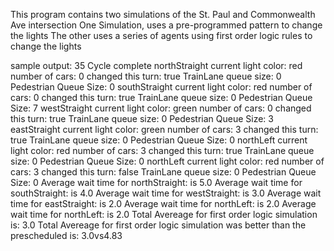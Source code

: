 This program contains two simulations of the St. Paul and Commonwealth Ave intersection
One Simulation, uses a pre-programmed pattern to change the lights
The other uses a series of agents using first order logic rules to change the lights

sample output:
35 Cycle complete
northStraight current light color: red number of cars: 0 changed this turn: true TrainLane queue size: 0 Pedestrian Queue Size: 0
southStraight current light color: red number of cars: 0 changed this turn: true TrainLane queue size: 0 Pedestrian Queue Size: 7
westStraight current light color: green number of cars: 0 changed this turn: true TrainLane queue size: 0 Pedestrian Queue Size: 3
eastStraight current light color: green number of cars: 3 changed this turn: true TrainLane queue size: 0 Pedestrian Queue Size: 0
northLeft current light color: red number of cars: 3 changed this turn: true TrainLane queue size: 0 Pedestrian Queue Size: 0
northLeft current light color: red number of cars: 3 changed this turn: false TrainLane queue size: 0 Pedestrian Queue Size: 0
Average wait time for northStraight: is 5.0
Average wait time for southStraight: is 4.0
Average wait time for westStraight: is 3.0
Average wait time for eastStraight: is 2.0
Average wait time for northLeft: is 2.0
Average wait time for northLeft: is 2.0
Total Avereage for first order logic simulation is: 3.0
Total Avereage for first order logic simulation was better than the prescheduled is: 3.0vs4.83
